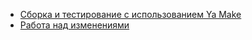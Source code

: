 * [Сборка и тестирование с использованием Ya Make](../build-ya.md)
* [Работа над изменениями](../suggest-change.md)